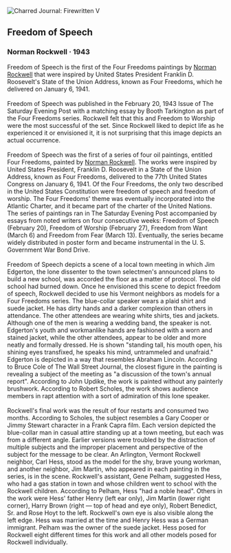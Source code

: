 <div class="artwork-of-the-day">
  <div class="container">
    <div class="img-wrapper">
      <img
        src="https://uploads0.wikiart.org/images/norman-rockwell/freedom-of-speech-1943.jpg!Large.jpg"
        alt="Charred Journal: Firewritten V" />
    </div>
    <div class="artwork-detail">
      <div class="artwork-origin"> 
        <h2 class="artwork-name">Freedom of Speech</h2>
        <h3 class="artist">
          Norman Rockwell
                    ·  1943
        </h3>
      </div>
      <p class="description">
        <span class="artwork-description-text ng-binding" ng-bind-html="viewModel.ArtworkOfTheDay.Description | unsafe">Freedom of Speech is the first of the Four Freedoms paintings by <a target="_blank" href="/en/norman-rockwell">Norman Rockwell</a> that were inspired by United States President Franklin D. Roosevelt's State of the Union Address, known as Four Freedoms, which he delivered on January 6, 1941.
<br>
<br>Freedom of Speech was published in the February 20, 1943 Issue of The Saturday Evening Post with a matching essay by Booth Tarkington as part of the Four Freedoms series. Rockwell felt that this and Freedom to Worship were the most successful of the set. Since Rockwell liked to depict life as he experienced it or envisioned it, it is not surprising that this image depicts an actual occurrence.
<br>
<br>Freedom of Speech was the first of a series of four oil paintings, entitled Four Freedoms, painted by <a target="_blank" href="/en/norman-rockwell">Norman Rockwell</a>. The works were inspired by United States President, Franklin D. Roosevelt in a State of the Union Address, known as Four Freedoms, delivered to the 77th United States Congress on January 6, 1941. Of the Four Freedoms, the only two described in the United States Constitution were freedom of speech and freedom of worship. The Four Freedoms' theme was eventually incorporated into the Atlantic Charter, and it became part of the charter of the United Nations. The series of paintings ran in The Saturday Evening Post accompanied by essays from noted writers on four consecutive weeks: Freedom of Speech (February 20), Freedom of Worship (February 27), Freedom from Want (March 6) and Freedom from Fear (March 13). Eventually, the series became widely distributed in poster form and became instrumental in the U. S. Government War Bond Drive.
<br>
<br>Freedom of Speech depicts a scene of a local town meeting in which Jim Edgerton, the lone dissenter to the town selectmen's announced plans to build a new school, was accorded the floor as a matter of protocol. The old school had burned down. Once he envisioned this scene to depict freedom of speech, Rockwell decided to use his Vermont neighbors as models for a Four Freedoms series. The blue-collar speaker wears a plaid shirt and suede jacket. He has dirty hands and a darker complexion than others in attendance. The other attendees are wearing white shirts, ties and jackets. Although one of the men is wearing a wedding band, the speaker is not. Edgerton's youth and workmanlike hands are fashioned with a worn and stained jacket, while the other attendees, appear to be older and more neatly and formally dressed. He is shown "standing tall, his mouth open, his shining eyes transfixed, he speaks his mind, untrammeled and unafraid." Edgerton is depicted in a way that resembles Abraham Lincoln. According to Bruce Cole of The Wall Street Journal, the closest figure in the painting is revealing a subject of the meeting as "a discussion of the town's annual report". According to John Updike, the work is painted without any painterly brushwork. According to Robert Scholes, the work shows audience members in rapt attention with a sort of admiration of this lone speaker.
<br>
<br>Rockwell's final work was the result of four restarts and consumed two months. According to Scholes, the subject resembles a Gary Cooper or Jimmy Stewart character in a Frank Capra film. Each version depicted the blue-collar man in casual attire standing up at a town meeting, but each was from a different angle. Earlier versions were troubled by the distraction of multiple subjects and the improper placement and perspective of the subject for the message to be clear. An Arlington, Vermont Rockwell neighbor, Carl Hess, stood as the model for the shy, brave young workman, and another neighbor, Jim Martin, who appeared in each painting in the series, is in the scene. Rockwell's assistant, Gene Pelham, suggested Hess, who had a gas station in town and whose children went to school with the Rockwell children. According to Pelham, Hess "had a noble head". Others in the work were Hess' father Henry (left ear only), Jim Martin (lower right corner), Harry Brown (right — top of head and eye only), Robert Benedict, Sr. and Rose Hoyt to the left. Rockwell's own eye is also visible along the left edge. Hess was married at the time and Henry Hess was a German immigrant. Pelham was the owner of the suede jacket. Hess posed for Rockwell eight different times for this work and all other models posed for Rockwell individually.</span>
                        <div class="text-shadow-container" ng-show="showShadow" style=""></div>
      </p>
    </div>
  </div>

</div>
